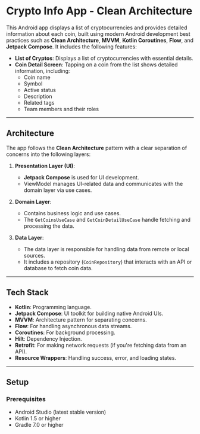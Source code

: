 # Crypto Info App - Clean Architecture

This Android app displays a list of cryptocurrencies and provides detailed information about each coin, built using modern Android development best practices such as **Clean Architecture**, **MVVM**, **Kotlin Coroutines**, **Flow**, and **Jetpack Compose**. It includes the following features:

- **List of Cryptos**: Displays a list of cryptocurrencies with essential details.
- **Coin Detail Screen**: Tapping on a coin from the list shows detailed information, including:
  - Coin name
  - Symbol
  - Active status
  - Description
  - Related tags
  - Team members and their roles

---

## Architecture

The app follows the **Clean Architecture** pattern with a clear separation of concerns into the following layers:

1. **Presentation Layer (UI)**: 
   - **Jetpack Compose** is used for UI development.
   - ViewModel manages UI-related data and communicates with the domain layer via use cases.

2. **Domain Layer**: 
   - Contains business logic and use cases.
   - The `GetCoinsUseCase` and `GetCoinDetailUseCase` handle fetching and processing the data.

3. **Data Layer**:
   - The data layer is responsible for handling data from remote or local sources.
   - It includes a repository (`CoinRepository`) that interacts with an API or database to fetch coin data.

---

## Tech Stack

- **Kotlin**: Programming language.
- **Jetpack Compose**: UI toolkit for building native Android UIs.
- **MVVM**: Architecture pattern for separating concerns.
- **Flow**: For handling asynchronous data streams.
- **Coroutines**: For background processing.
- **Hilt**: Dependency Injection.
- **Retrofit**: For making network requests (if you're fetching data from an API).
- **Resource Wrappers**: Handling success, error, and loading states.

---

## Setup

### Prerequisites

- Android Studio (latest stable version)
- Kotlin 1.5 or higher
- Gradle 7.0 or higher
